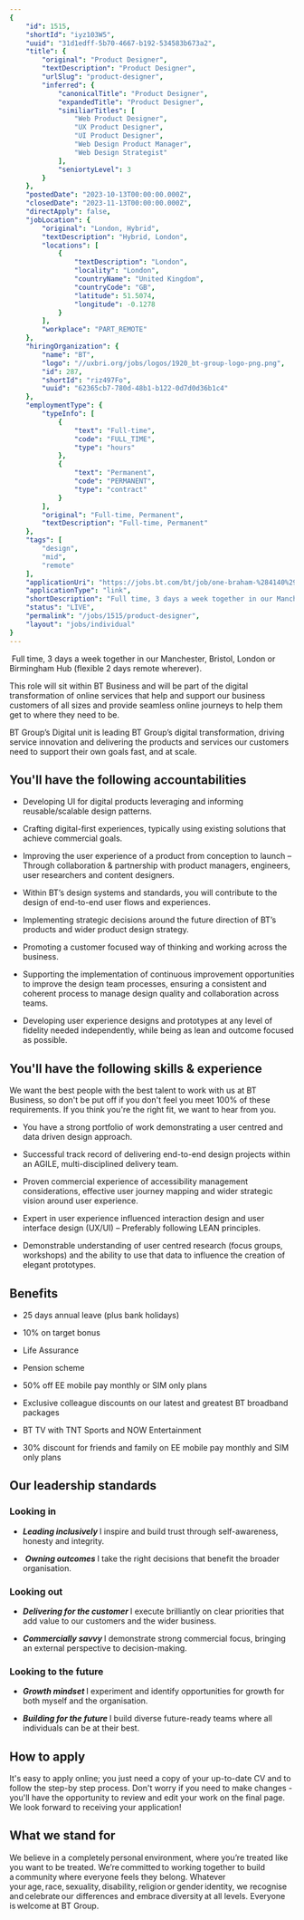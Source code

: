 ```yaml
---
{
	"id": 1515,
	"shortId": "iyz103W5",
	"uuid": "31d1edff-5b70-4667-b192-534583b673a2",
	"title": {
		"original": "Product Designer",
		"textDescription": "Product Designer",
		"urlSlug": "product-designer",
		"inferred": {
			"canonicalTitle": "Product Designer",
			"expandedTitle": "Product Designer",
			"similiarTitles": [
				"Web Product Designer",
				"UX Product Designer",
				"UI Product Designer",
				"Web Design Product Manager",
				"Web Design Strategist"
			],
			"seniortyLevel": 3
		}
	},
	"postedDate": "2023-10-13T00:00:00.000Z",
	"closedDate": "2023-11-13T00:00:00.000Z",
	"directApply": false,
	"jobLocation": {
		"original": "London, Hybrid",
		"textDescription": "Hybrid, London",
		"locations": [
			{
				"textDescription": "London",
				"locality": "London",
				"countryName": "United Kingdom",
				"countryCode": "GB",
				"latitude": 51.5074,
				"longitude": -0.1278
			}
		],
		"workplace": "PART_REMOTE"
	},
	"hiringOrganization": {
		"name": "BT",
		"logo": "//uxbri.org/jobs/logos/1920_bt-group-logo-png.png",
		"id": 287,
		"shortId": "riz497Fo",
		"uuid": "62365cb7-780d-48b1-b122-0d7d0d36b1c4"
	},
	"employmentType": {
		"typeInfo": [
			{
				"text": "Full-time",
				"code": "FULL_TIME",
				"type": "hours"
			},
			{
				"text": "Permanent",
				"code": "PERMANENT",
				"type": "contract"
			}
		],
		"original": "Full-time, Permanent",
		"textDescription": "Full-time, Permanent"
	},
	"tags": [
		"design",
		"mid",
		"remote"
	],
	"applicationUri": "https://jobs.bt.com/bt/job/one-braham-%284140%29-product-designer-%28digital-bt-business%29-lond/780487702",
	"applicationType": "link",
	"shortDescription": "Full time, 3 days a week together in our Manchester, Bristol, London or Birmingham Hub (flexible 2 days remote wherever).  This role will sit within BT Business and will be part of the digital",
	"status": "LIVE",
	"permalink": "/jobs/1515/product-designer",
	"layout": "jobs/individual"
}
---
```

<p>&nbsp;Full time, 3 days a week together in our Manchester, Bristol, London or Birmingham Hub (flexible 2 days remote wherever).&nbsp;</p><p>This role will sit within BT Business and will be part of the digital transformation of online services that help and support our business customers of all sizes and provide seamless online journeys to help them get to where they need to be.&nbsp;</p><p>BT Group’s Digital unit is leading BT Group’s digital transformation, driving service innovation and delivering the products and services our customers need to support their own goals fast, and at scale.</p><h2>You'll have the following accountabilities&nbsp;</h2><ul><li><p>Developing UI for digital products leveraging and informing reusable/scalable design patterns.</p></li><li><p>Crafting digital-first experiences, typically using existing solutions that achieve commercial goals.</p></li><li><p>Improving the user experience of a product from conception to launch – Through collaboration &amp; partnership with product managers, engineers, user researchers and content designers.</p></li><li><p>Within BT’s design systems and standards, you will contribute to the design of end-to-end user flows and experiences.</p></li><li><p>Implementing strategic decisions around the future direction of BT’s products and wider product design strategy.</p></li><li><p>Promoting a customer focused way of thinking and working across the business.</p></li><li><p>Supporting the implementation of continuous improvement opportunities to improve the design team processes, ensuring a consistent and coherent process to manage design quality and collaboration across teams.</p></li><li><p>Developing user experience designs and prototypes at any level of fidelity needed independently, while being as lean and outcome focused as possible.&nbsp;</p></li></ul><h2>You'll have the following skills &amp; experience</h2><p>We want the best people with the best talent to work with us at BT Business, so don't be put off if you don't feel you meet 100% of these requirements. If you think you're the right fit, we want to hear from you.</p><ul><li><p>You have a strong portfolio of work demonstrating a user centred and data driven design approach.</p></li><li><p>Successful track record of delivering end-to-end design projects within an AGILE, multi-disciplined delivery team. &nbsp;</p></li><li><p>Proven commercial experience of accessibility management considerations, effective user journey mapping and wider strategic vision around user experience.</p></li><li><p>Expert in user experience influenced interaction design and user interface design (UX/UI) – Preferably following LEAN principles.</p></li><li><p>Demonstrable understanding of user centred research (focus groups, workshops) and the ability to use that data to influence the creation of elegant prototypes.</p></li></ul><h2>Benefits</h2><ul><li><p>25 days annual leave (plus bank holidays)</p></li><li><p>10% on target bonus</p></li><li><p>Life Assurance</p></li><li><p>Pension scheme</p></li><li><p>50% off EE mobile pay monthly or SIM only plans</p></li><li><p>Exclusive colleague discounts on our latest and greatest BT broadband packages</p></li><li><p>BT TV with TNT Sports and NOW Entertainment</p></li><li><p>30% discount for friends and family on EE mobile pay monthly and SIM only plans&nbsp;</p></li></ul><h2>Our leadership standards</h2><h3>Looking in</h3><ul><li><p><strong><em>Leading inclusively </em></strong>I inspire and build trust through self-awareness, honesty and integrity.</p></li><li><p>&nbsp;<strong><em>Owning outcomes </em></strong>I take the right decisions that benefit the broader organisation.</p></li></ul><h3>Looking out</h3><ul><li><p><strong><em>Delivering for the customer </em></strong>I execute brilliantly on clear priorities that add value to our customers and the wider business.</p></li><li><p><strong><em>Commercially savvy </em></strong>I demonstrate strong commercial focus, bringing an external perspective to decision-making.</p></li></ul><h3>Looking to the future</h3><ul><li><p><strong><em>Growth mindset </em></strong>I experiment and identify opportunities for growth for both myself and the organisation.</p></li><li><p><strong><em>Building for the future </em></strong>I build diverse future-ready teams where all individuals can be at their best.</p></li></ul><h2>How to apply</h2><p>It's easy to apply online; you just need a copy of your up-to-date CV and to follow the step-by step process. Don't worry if you need to make changes - you'll have the opportunity to review and edit your work on the final page. We look forward to receiving your application!</p><h2>What we stand for</h2><p>We believe in a completely personal environment, where you’re treated like you want to be treated. We’re committed to working together to build a community where everyone feels they belong. Whatever your age, race, sexuality, disability, religion or gender identity, we recognise and celebrate our differences and embrace diversity at all levels. Everyone is welcome at BT Group.<br>&nbsp;</p>
